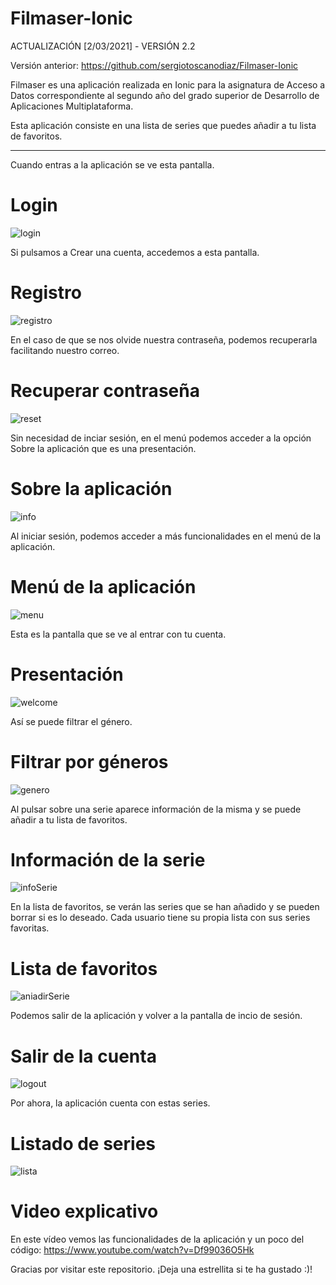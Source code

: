 # Filmaser-Ionic

ACTUALIZACIÓN [2/03/2021] - VERSIÓN 2.2

Versión anterior: https://github.com/sergiotoscanodiaz/Filmaser-Ionic

Filmaser es una aplicación realizada en Ionic para la asignatura de Acceso a Datos correspondiente al segundo año del grado superior de Desarrollo de Aplicaciones Multiplataforma.

Esta aplicación consiste en una lista de series que puedes añadir a tu lista de favoritos.

--------------------------------------------------------------------

Cuando entras a la aplicación se ve esta pantalla.

# Login

![login](./imagesREADME/login.png)

Si pulsamos a Crear una cuenta, accedemos a esta pantalla.

# Registro

![registro](./imagesREADME/registro.png)

En el caso de que se nos olvide nuestra contraseña, podemos recuperarla facilitando nuestro correo.

# Recuperar contraseña

![reset](./imagesREADME/reset.png)

Sin necesidad de inciar sesión, en el menú podemos acceder a la opción Sobre la aplicación que es una presentación.

# Sobre la aplicación

![info](./imagesREADME/info.gif)

Al iniciar sesión, podemos acceder a más funcionalidades en el menú de la aplicación.

# Menú de la aplicación

![menu](./imagesREADME/menu.gif)

Esta es la pantalla que se ve al entrar con tu cuenta.

# Presentación

![welcome](./imagesREADME/welcome.png)

Así se puede filtrar el género.

# Filtrar por géneros

![genero](./imagesREADME/genero.gif)

Al pulsar sobre una serie aparece información de la misma y se puede añadir a tu lista de favoritos.

# Información de la serie

![infoSerie](./imagesREADME/infoSerie.gif)

En la lista de favoritos, se verán las series que se han añadido y se pueden borrar si es lo deseado.
Cada usuario tiene su propia lista con sus series favoritas.

# Lista de favoritos

![aniadirSerie](./imagesREADME/aniadirSerie.gif)

Podemos salir de la aplicación y volver a la pantalla de incio de sesión.

# Salir de la cuenta

![logout](./imagesREADME/logout.gif)

Por ahora, la aplicación cuenta con estas series.

# Listado de series

![lista](./imagesREADME/lista.gif)

# Video explicativo

En este vídeo vemos las funcionalidades de la aplicación y un poco del código:
https://www.youtube.com/watch?v=Df99036O5Hk

Gracias por visitar este repositorio. ¡Deja una estrellita si te ha gustado :)!




